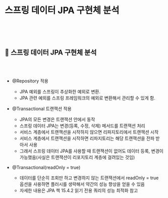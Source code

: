 # 스프링 데이터 JPA 구현체 분석


<br>
<br>
<br>


## 🌈 스프링 데이터 JPA 구현체 분석

<Br>
<Br>

* @Repository 적용
    - JPA 예외를 스프링이 추상화한 예외로 변환.
    - JPA 관련 예외를 스프링 프레임워크의 예외로 변환해서 관리할 수 있게 함.

* @Transactional 트랜잭션 적용
    - JPA의 모든 변경은 트랜잭션 안에서 동작
    - 스프링 데이터 JPA는 변경(등록, 수정, 삭제) 메서드를 트랜잭션 처리
    - 서비스 계층에서 트랜잭션을 시작하지 않으면 리파지토리에서 트랜잭션 시작
    - 서비스 계층에서 트랜잭션을 시작하면 리파지토리는 해당 트랜잭션을 전파 받아서 사용
    - 그래서 스프링 데이터 JPA를 사용할 때 트랜잭션이 없어도 데이터 등록, 변경이 가능했음(사실은 트랜잭션이 리포지토리 계층에 걸려있는 것임)

* @Transactional(readOnly = true)
    - 데이터를 단순히 조회만 하고 변경하지 않는 트랜잭션에서 readOnly = true 옵션을 사용하면 플러시를 생략해서 약간의 성능 향상을 얻을 수 있음
    - 자세한 내용은 JPA 책 15.4.2 읽기 전용 쿼리의 성능 최적화 참고
